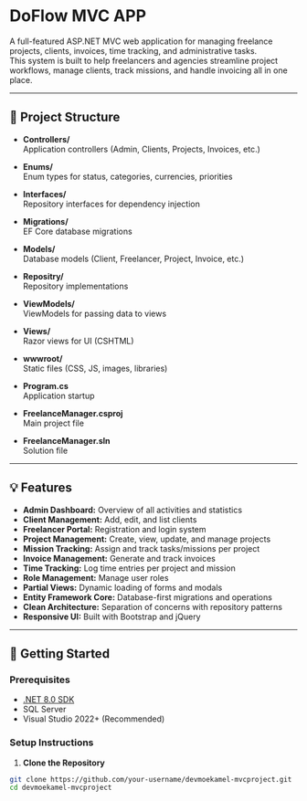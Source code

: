 # DoFlow MVC APP

A full-featured ASP.NET MVC web application for managing freelance projects, clients, invoices, time tracking, and administrative tasks.  
This system is built to help freelancers and agencies streamline project workflows, manage clients, track missions, and handle invoicing all in one place.

---

## 📂 Project Structure

- **Controllers/**  
  Application controllers (Admin, Clients, Projects, Invoices, etc.)

- **Enums/**  
  Enum types for status, categories, currencies, priorities

- **Interfaces/**  
  Repository interfaces for dependency injection

- **Migrations/**  
  EF Core database migrations

- **Models/**  
  Database models (Client, Freelancer, Project, Invoice, etc.)

- **Repositry/**  
  Repository implementations

- **ViewModels/**  
  ViewModels for passing data to views

- **Views/**  
  Razor views for UI (CSHTML)

- **wwwroot/**  
  Static files (CSS, JS, images, libraries)

- **Program.cs**  
  Application startup

- **FreelanceManager.csproj**  
  Main project file

- **FreelanceManager.sln**  
  Solution file

---

## 💡 Features

- **Admin Dashboard:** Overview of all activities and statistics
- **Client Management:** Add, edit, and list clients
- **Freelancer Portal:** Registration and login system
- **Project Management:** Create, view, update, and manage projects
- **Mission Tracking:** Assign and track tasks/missions per project
- **Invoice Management:** Generate and track invoices
- **Time Tracking:** Log time entries per project and mission
- **Role Management:** Manage user roles
- **Partial Views:** Dynamic loading of forms and modals
- **Entity Framework Core:** Database-first migrations and operations
- **Clean Architecture:** Separation of concerns with repository patterns
- **Responsive UI:** Built with Bootstrap and jQuery

---

## 🚀 Getting Started

### Prerequisites

- [.NET 8.0 SDK](https://dotnet.microsoft.com/en-us/download/dotnet/8.0)
- SQL Server
- Visual Studio 2022+ (Recommended)

### Setup Instructions

1. **Clone the Repository**

```bash
git clone https://github.com/your-username/devmoekamel-mvcproject.git
cd devmoekamel-mvcproject
